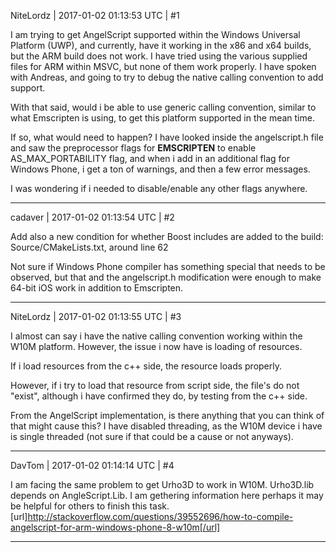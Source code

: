 NiteLordz | 2017-01-02 01:13:53 UTC | #1

I am trying to get AngelScript supported within the Windows Universal Platform (UWP), and currently, have it working in the x86 and x64 builds, but the ARM build does not work.  I have tried using the various supplied files for ARM within MSVC, but none of them work properly.  I have spoken with Andreas, and going to try to debug the native calling convention to add support.  

With that said, would i be able to use generic calling convention, similar to what Emscripten is using, to get this platform supported in the mean time.

If so, what would need to happen? I have looked inside the angelscript.h file and saw the preprocessor flags for __EMSCRIPTEN__ to enable AS_MAX_PORTABILITY flag, and when i add in an additional flag for Windows Phone, i get a ton of warnings, and then a few error messages.

I was wondering if i needed to disable/enable any other flags anywhere.

-------------------------

cadaver | 2017-01-02 01:13:54 UTC | #2

Add also a new condition for whether Boost includes are added to the build: Source/CMakeLists.txt, around line 62

Not sure if Windows Phone compiler has something special that needs to be observed, but that and the angelscript.h modification were enough to make 64-bit iOS work in addition to Emscripten.

-------------------------

NiteLordz | 2017-01-02 01:13:55 UTC | #3

I almost can say i have the native calling convention working within the W10M platform.  However, the issue i now have is loading of resources.

If i load resources from the c++ side, the resource loads properly. 

However, if i try to load that resource from script side, the file's do not "exist", although i have confirmed they do, by testing from the c++ side.

From the AngelScript implementation, is there anything that you can think of that might cause this?  I have disabled threading, as the W10M device i have is single threaded (not sure if that could be a cause or not anyways).

-------------------------

DavTom | 2017-01-02 01:14:14 UTC | #4

I am facing the same problem to get Urho3D to work in W10M.
Urho3D.lib depends on AngleScript.Lib. I am gethering information here perhaps it may be helpful for others to finish this task.
[url]http://stackoverflow.com/questions/39552696/how-to-compile-angelscript-for-arm-windows-phone-8-w10m[/url]

-------------------------

